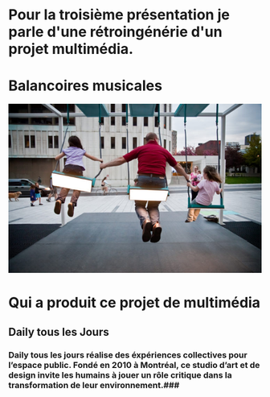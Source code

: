 # Pour la troisième présentation je parle d'une rétroingénérie d'un projet multimédia. #

# Balancoires musicales #
![Lien vers la photo](medias/balancoires_musicales.jpg)

# Qui a produit ce projet de multimédia ##

## Daily tous les Jours ##
### Daily tous les jours réalise des éxpériences collectives pour l’espace public. Fondé en 2010 à Montréal, ce studio d’art et de design invite les humains à jouer un rôle critique dans la transformation de leur environnement.###


